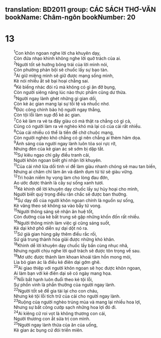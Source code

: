 translation: BD2011
group: CÁC SÁCH THƠ-VĂN
bookName: Châm-ngôn 
bookNumber: 20
-------

<div class="title"><h1>13</h1></div>
<span class="verse ch_13_1">  <sup>1</sup>Con khôn ngoan nghe lời cha khuyên dạy,<br/>  Còn đứa nhạo khinh không nghe lời quở trách của ai.<br/></span>
<span class="verse ch_13_2">  <sup>2</sup>Người tốt sẽ hưởng bông trái của lời mình nói,<br/>  Còn phường phản bội sẽ chuốc lấy sự bạo tàn.<br/></span>
<span class="verse ch_13_3">  <sup>3</sup>Ai giữ miệng mình sẽ giữ được mạng sống mình,<br/>  Kẻ nói nhiều ắt sẽ bại hoại chẳng sai.<br/></span>
<span class="verse ch_13_4">  <sup>4</sup>Kẻ biếng nhác đói rũ mà không có gì ăn đỡ bụng,<br/>  Còn người siêng năng lúc nào thực phẩm cũng dư thừa.<br/></span>
<span class="verse ch_13_5">  <sup>5</sup>Người ngay lành ghét những gì gian dối,<br/>  Còn kẻ ác gian mang lại sự tồi tệ và nhuốc nhơ.<br/></span>
<span class="verse ch_13_6">  <sup>6</sup>Ðức công chính bảo hộ người ngay thẳng,<br/>  Còn tội lỗi làm sụp đổ kẻ ác gian.<br/></span>
<span class="verse ch_13_7">  <sup>7</sup>Có kẻ làm ra vẻ ta đây giàu có mà thật ra chẳng có gì cả,<br/>  Cũng có người làm ra vẻ nghèo khó mà lại có của cải rất nhiều.<br/></span>
<span class="verse ch_13_8">  <sup>8</sup>Của cải nhiều có thể là tiền để chờ chuộc mạng,<br/>  Còn người nghèo khó chẳng có gì nên chẳng ai thèm hăm dọa.<br/></span>
<span class="verse ch_13_9">  <sup>9</sup>Ánh sáng của người ngay lành luôn tỏa soi rực rỡ,<br/>  Nhưng đèn của kẻ gian ác sẽ sớm bị dập tắt.<br/></span>
<span class="verse ch_13_10">  <sup>10</sup>Sự kiêu ngạo chỉ gây điều tranh cãi,<br/>  Người khôn ngoan biết ghi nhận lời khuyên.<br/></span>
<span class="verse ch_13_11">  <sup>11</sup>Của cải nhờ lừa dối tinh vi để làm giàu nhanh chóng sẽ mau tan biến,<br/>  Nhưng ai chăm chỉ làm ăn và dành dụm từ từ sẽ giàu vững.<br/></span>
<span class="verse ch_13_12">  <sup>12</sup>Trì hoãn niềm hy vọng làm cho lòng đau đớn,<br/>  Ao ước được thành là cây sự sống xanh tươi.<br/></span>
<span class="verse ch_13_13">  <sup>13</sup>Kẻ khinh dể lời khuyên dạy chuốc lấy sự hủy hoại cho mình,<br/>  Người biết quý trọng điều răn chắc sẽ được ban thưởng.<br/></span>
<span class="verse ch_13_14">  <sup>14</sup>Sự dạy dỗ của người khôn ngoan chính là nguồn sự sống,<br/>  Kẻ vâng theo sẽ không sa vào bẫy tử vong.<br/></span>
<span class="verse ch_13_15">  <sup>15</sup>Người thông sáng sẽ nhận ân huệ tốt,<br/>  Còn đường của kẻ bất trung sẽ gặp những khốn đốn rất nhiều.<br/></span>
<span class="verse ch_13_16">  <sup>16</sup>Người thông minh làm việc gì cũng sáng suốt,<br/>  Kẻ dại khờ phô diễn sự dại dột nó ra.<br/></span>
<span class="verse ch_13_17">  <sup>17</sup>Sứ giả gian hùng gây thêm điều rắc rối,<br/>  Sứ giả trung thành hóa giải được những khó khăn.<br/></span>
<span class="verse ch_13_18">  <sup>18</sup>Khinh dể lời khuyên dạy chuốc lấy bần cùng nhục nhã,<br/>  Nhưng người chịu nghe lời quở trách sẽ được tôn trọng về sau.<br/></span>
<span class="verse ch_13_19">  <sup>19</sup>Mơ ước được thành làm khoan khoái tâm hồn mong mỏi,<br/>  Lìa bỏ gian ác là điều kẻ điên dại gớm ghê.<br/></span>
<span class="verse ch_13_20">  <sup>20</sup>Ai giao thiệp với người khôn ngoan sẽ học được khôn ngoan,<br/>  Ai làm bạn với kẻ điên dại sẽ có ngày mang họa.<br/></span>
<span class="verse ch_13_21">  <sup>21</sup>Nỗi bất hạnh luôn đuổi theo kẻ tội lỗi,<br/>  Sự phồn vinh là phần thưởng của người ngay lành.<br/></span>
<span class="verse ch_13_22">  <sup>22</sup>Người tốt sẽ để gia tài lại cho con cháu,<br/>  Nhưng kẻ tội lỗi tích trữ của cải cho người ngay lành.<br/></span>
<span class="verse ch_13_23">  <sup>23</sup>Ruộng của người nghèo trúng mùa và mang lại nhiều hoa lợi,<br/>  Nhưng sự bất công cướp sạch những hoa lợi đó đi.<br/></span>
<span class="verse ch_13_24">  <sup>24</sup>Ai kiêng cữ roi vọt là không thương con cái,<br/>  Người thương con ắt sửa trị con mình.<br/></span>
<span class="verse ch_13_25">  <sup>25</sup>Người ngay lành thừa của ăn của uống,<br/>  Kẻ gian ác bụng cứ đói triền miên.<br/></span>
